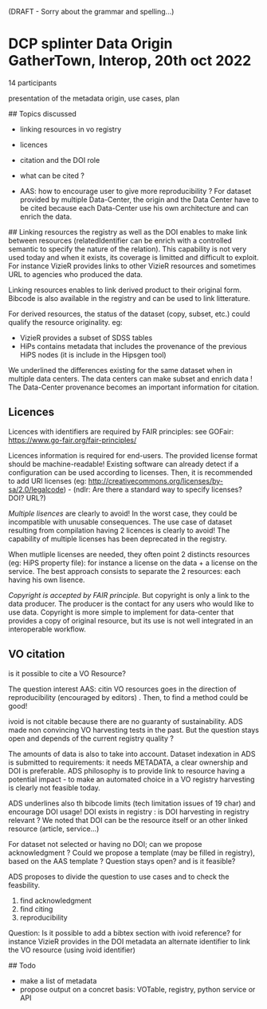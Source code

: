 (DRAFT -  Sorry about the grammar and spelling...)

# DCP splinter Data Origin GatherTown, Interop, 20th oct 2022

14 participants

presentation of the metadata origin, use cases, plan

## Topics discussed
- linking resources in vo registry
- licences
- citation and the DOI role
- what can be cited ?


- AAS: how to encourage user to give more reproducibility ? For dataset provided by multiple Data-Center, the origin and the Data Center have to be cited because each Data-Center use his own architecture and can enrich the data.


## Linking resources
the registry as well as the DOI enables to make link between resources (relatedIdentifier can be enrich with a controlled semantic to specify the nature of the relation).
This capability is not very used today and when it exists, its coverage is limitted and difficult to exploit.
For instance VizieR provides links to other VizieR resources and sometimes URL to agencies who produced the data.

Linking resources enables to link derived product to their original form. Bibcode is also available in the registry and can be used to link litterature.

For derived resources, the status of the dataset (copy, subset, etc.) could qualify the resource originality.
eg:
- VizieR provides a subset of SDSS tables
- HiPs contains metadata that includes the provenance of the previous HiPS nodes (it is include in the Hipsgen tool)

We underlined the differences existing for the same dataset when in multiple data centers. The data centers can make subset and enrich data !
The Data-Center provenance becomes an important information for citation. 

## Licences
Licences with identifiers are required by FAIR principles: see GOFair: https://www.go-fair.org/fair-principles/

Licences information is required for end-users. The provided license format should be machine-readable!
Existing software can already detect if a configuration can be used according to licenses. 
Then, it is recommended to add URI licenses (eg: http://creativecommons.org/licenses/by-sa/2.0/legalcode) - (ndlr: Are there a standard way to specify licenses? DOI? URL?)

*Multiple lisences* are clearly to avoid! In the worst case, they could be incompatible with unusable consequences.
The use case of dataset resulting from compilation having 2 licences is clearly to avoid! The capability of multiple licenses has been deprecated in the registry.

When mutliple licenses are needed, they often point 2 distincts resources (eg: HiPS property file): 
for instance a license on the data + a license on the service. The best approach consists to separate the 2 resources: each having his own lisence.

*Copyright is accepted by FAIR principle.*
But copyright is only a link to the data producer. The producer is the contact for any users who would like to use data.
Copyright is more simple to implement for data-center that provides a copy of original resource, but its use is not well integrated in an interoperable workflow.


## VO citation
is it possible to cite a VO Resource? 

The question interest AAS: citin VO resources goes in the direction of reproducibility (encouraged by editors) . Then, to find a method could be good!

ivoid is not citable because there are no guaranty of sustainability.
ADS made non convincing VO harvesting tests in the past. But the question stays open and depends of the current registry quality ?

The amounts of data is also to take into account. Dataset indexation in ADS is submitted to requirements: it needs METADATA, a clear ownership and DOI is preferable.
ADS philosophy is to provide link to resource having a potential impact - to make an automated choice in a VO registry harvesting is clearly not feasible today.

ADS underlines also th bibcode limits (tech limitation issues of 19 char) and encourage DOI usage!
DOI exists in registry : is DOI harvesting in registry relevant ? We noted that DOI can be the resource itself or an other linked resource (article, service...)


For dataset not selected or having no DOI; can we propose acknowledgment ? 
Could we propose a template (may be filled in registry), based on the AAS template ?  Question stays open? and is it feasible?


ADS proposes to divide the question to use cases and to check the feasbility.
1) find acknowledgment 
2) find citing
3) reproducibility

Question: Is it possible to add a bibtex section with ivoid reference? 
for instance VizieR provides in the DOI metadata an alternate identifier to link the VO resource (using ivoid identifier)


## Todo
- make a list of metadata
- propose output on a concret basis: VOTable, registry, python service or API



